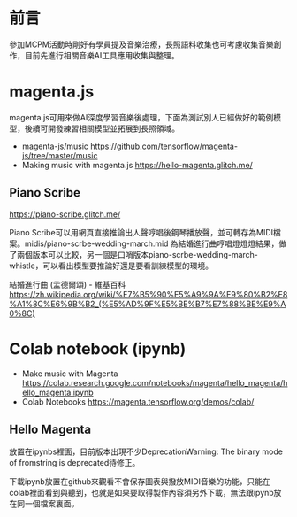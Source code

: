 # 前言

參加MCPM活動時剛好有學員提及音樂治療，長照語料收集也可考慮收集音樂創作，目前先進行相關音樂AI工具應用收集與整理。

# magenta.js

magenta.js可用來做AI深度學習音樂後處理，下面為測試別人已經做好的範例模型，後續可開發練習相關模型並拓展到長照領域。

- magenta-js/music https://github.com/tensorflow/magenta-js/tree/master/music
- Making music with magenta.js  https://hello-magenta.glitch.me/

## Piano Scribe 

https://piano-scribe.glitch.me/

Piano Scribe可以用網頁直接推論出人聲哼唱後鋼琴播放聲，並可轉存為MIDI檔案。midis/piano-scrbe-wedding-march.mid 為結婚進行曲哼唱燈燈燈結果，做了兩個版本可以比較，另一個是口哨版本piano-scrbe-wedding-march-whistle，可以看出模型要推論好還是要看訓練模型的環境。

結婚進行曲 (孟德爾頌) - 維基百科 https://zh.wikipedia.org/wiki/%E7%B5%90%E5%A9%9A%E9%80%B2%E8%A1%8C%E6%9B%B2_(%E5%AD%9F%E5%BE%B7%E7%88%BE%E9%A0%8C)

# Colab notebook (ipynb)

- Make music with Magenta https://colab.research.google.com/notebooks/magenta/hello_magenta/hello_magenta.ipynb
- Colab Notebooks https://magenta.tensorflow.org/demos/colab/

## Hello Magenta

放置在ipynbs裡面，目前版本出現不少DeprecationWarning: The binary mode of fromstring is deprecated待修正。

下載ipynb放置在github來觀看不會保存圖表與撥放MIDI音樂的功能，只能在colab裡面看到與聽到，也就是如果要取得製作內容須另外下載，無法跟ipynb放在同一個檔案裏面。